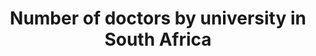 ---
name: graduating-doctors
title: Number of doctors by university in South Africa
external-url: /articles/graduating-doctors.html
image: graduating-doctors.png
summary: "Number of doctors by university in South Africa - strange fluctuations at UKZN between 2007 and 2014 - no hint from the university's annual report"
---